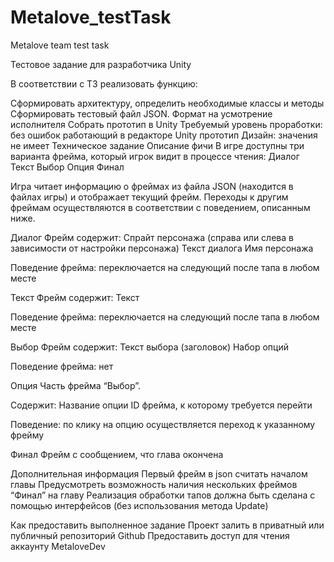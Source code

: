 # Metalove_testTask
Metalove team test task

Тестовое задание для разработчика Unity

В соответствии с ТЗ реализовать функцию: 

Сформировать архитектуру, определить необходимые классы и методы
Сформировать тестовый файл JSON. Формат на усмотрение исполнителя
Собрать прототип в Unity
Требуемый уровень проработки: без ошибок работающий в редакторе Unity прототип
Дизайн: значения не имеет
Техническое задание
Описание фичи
В игре доступны три варианта фрейма, который игрок видит в процессе чтения:
Диалог 
Текст
Выбор
Опция
Финал

Игра читает информацию о фреймах из файла JSON (находится в файлах игры) и отображает текущий фрейм. Переходы к другим фреймам осуществляются в соответствии с поведением, описанным ниже.

Диалог
Фрейм содержит:
Спрайт персонажа (справа или слева в зависимости от настройки персонажа)
Текст диалога
Имя персонажа

Поведение фрейма: переключается на следующий после тапа в любом месте

Текст
Фрейм содержит:
Текст

Поведение фрейма: переключается на следующий после тапа в любом месте

Выбор
Фрейм содержит:
Текст выбора (заголовок)
Набор опций

Поведение фрейма: нет

Опция
Часть фрейма “Выбор”.

Содержит: 
Название опции
ID фрейма, к которому требуется перейти

Поведение: по клику на опцию осуществляется переход к указанному фрейму

Финал
Фрейм с сообщением, что глава окончена

Дополнительная информация
Первый фрейм в json считать началом главы
Предусмотреть возможность наличия нескольких фреймов “Финал” на главу
Реализация обработки тапов должна быть сделана с помощью интерфейсов (без использования метода Update)

Как предоставить выполненное задание
Проект залить в приватный или публичный репозиторий Github
Предоставить доступ для чтения аккаунту MetaloveDev


